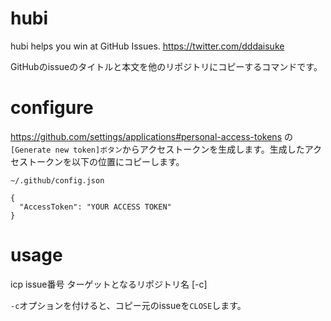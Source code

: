 # hubi
hubi helps you win at GitHub Issues.  https://twitter.com/dddaisuke

GitHubのissueのタイトルと本文を他のリポジトリにコピーするコマンドです。

# configure
https://github.com/settings/applications#personal-access-tokens の`[Generate new token]ボタン`からアクセストークンを生成します。生成したアクセストークンを以下の位置にコピーします。

`~/.github/config.json`
```
{
  "AccessToken": "YOUR ACCESS TOKEN"
}
```

# usage
icp issue番号 ターゲットとなるリポジトリ名 [-c]

`-c`オプションを付けると、コピー元のissueを`CLOSE`します。
